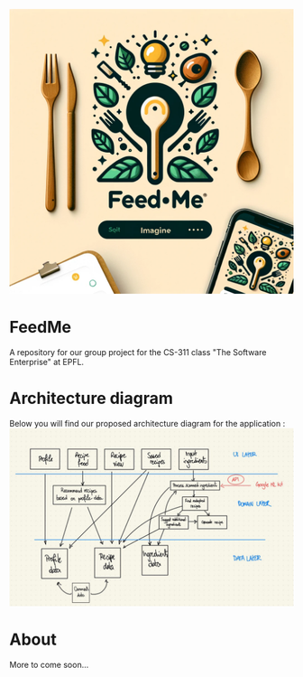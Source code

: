 ![alt text](<res/app_logo.webp>)

# FeedMe
A repository for our group project for the CS-311 class "The Software Enterprise" at EPFL.

# Architecture diagram
Below you will find our proposed architecture diagram for the application :
![alt text](res/arch_diagram.png)

# About
More to come soon...